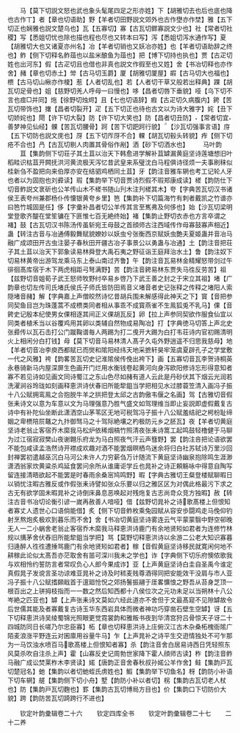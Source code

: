 <!-- { "loadSidebar": true } -->
　　马【莫下切説文怒也武也象头髦尾四足之形亦姓】下【胡雅切去也后也底也降也古作丅】者【章也切语助】野【羊者切田野説文郊外也古作壄亦作埜】雅【五下切正也娴雅也説文楚乌也】瓦【五寡切】寡【古瓦切鳏寡説文少也】社【常者切社稷】写【悉姐切忧也除也描也程也尽也又转本曰写】泻【悉姐切泻水通作写】夏【胡雅切大也又诸夏亦州名】冶【羊者切销也又妖冶亦姓】也【羊者切语助辞之终也】鲊【侧下切释名鲊葅也以盐米酿鱼为葅也】把【博下切持也执也】贾【古疋切姓也出河东】假【古疋切且也借也非真也説文作徦至也又姓】舍【书冶切释也亦作舍】赭【章也切赤土】斚【古马切玉爵】厦【胡雅切厦屋】嘏【古马切大也福也】槚【古马切山楸亦作榎】惹【人者切乱也】若【人者切干草又般若出释典】踝【胡瓦切足骨也】姐【慈野切羌人呼母一曰慢也】哆【昌者切唇下垂貌】哑【乌下切不言也痖□并同】炧【徐野切烛烬】且【七也切语辞】瘕【古疋切久病腹内】銙【苦瓦切带饰也】撦【昌者切裂开】疋【五下切正也待也古文以为诗大雅字】姹【丑下切娇姹也】閜【许下切大裂】防【许下切大笑也】防【昌者切丑防】【常者切宜善梦神见仙经】髁【苦瓦切腰骨】跒【苦下切跁跒行貌】【沙瓦切强事言语】庌【五下切防也説文庑也】厊【五下切厏厊不合】輠【胡瓦切毂头转貌】痄【侧下切疮不合也】冎【古瓦切剔人肉置其骨俗作剐】洒【砂下切洒水也】
　　马叶韵
　　苴【集韵侧下切荘子其土苴以治天下韩愈进学解补苴罅漏黄庭坚诗莲塘想旧叶稻畦识枯苴开闗抚洪河黄流极天泻忆昔武皇来系璧沈白马程俱诗径烦一夫事刷秣似桂新刍不盈把向来伯厚亦安在结驷鸡栖同土苴】牙【韵注音雅车辋也考工记轮人牙也者以为固抱也刘彛读】瑕【集韵举下切音贾诗烈假不瑕郑康成读】槎【韵防仕下切音鲊説文衺斫也公羊传山木不槎书随山刋木注刋槎其木】夸【字典苦瓦切汉书诸侯王表夸州兼郡杨仆传懐银黄夸乡里】笆【集韵补下切篇海竹有刺者戴凯之竹谱亦曰笆竹城固是任】侈【字彚补昌者切公羊传其言至嶲弗及何侈也】始【沙瓦切梁明堂登歌齐醍在堂笙镛在下匪惟七百无絶终始】褚【集韵止野切衣赤也方言卒谓之褚】鼓【古瓦切汉书陈汤传虽斩宛王母鼓之首顔师古注西域传作母寡鼓寡声相近】蛊【转注古音与冶通傅毅舞赋貌嫽妙以妖虫兮张衡西京赋妖虫艶夫夏姬蛊并音冶马融广成颂田开古虫注晏子春秋田开疆古冶子事景公以勇蛊与冶通】土【韵注音把荘子其土苴以治天下郭象读易林舜登大禹石夷之野征诣王庭拜治水土】鲁【韵注奴下切易林黄帝出游驾龙乘马东上泰山南过齐鲁】午【韵注音瓦易林金精耀怒带剑过午徘徊髙库宿于木下两虎相距弓弩满野】苦【韵注音銙易林东贾失马徃反劳苦】祖【兹野切音姐荀子武王怒师牧野纣卒易乡啓乃下武王善之封之于宋立其祖】堵【广韵章也切左传司氏堵氏侯氏子师氏皆防田焉音义堵音者史记张释之传释之堵阳人索隠堵音赭】解【字典嘉上声僧皎然诗忆昔胡兵围未解感得此神天之下】寳【音把参同契鱼目岂为珠蓬蒿不成槚类同者相从事乖不成寳燕雀不生鳯狐兎不乳马】倮【音銙史记殷本纪使男女倮相逐其间正义倮胡瓦反】卵【拉上声参同契欲作服食仙宜以同类者植禾当以谷覆鸡用其卵以类辅自然物成易陶冶】打【字典徳马切答上声北史张彛传以瓦石击打公门蹴鞠谱毎人两踢为打二曵开大踢为白打韦荘诗内官初赐清明火上相闲分白打钱】母【莫下切音马易林清人髙孑久屯外野逍遥不归思我慈母】地【羊者切音冶李庾西都赋已而爕和隂阳经纬天地采摭轩昊牢笼虞夏辟孔子之学堂敷一代之风雅】袴【韵畧苦瓦切史记淮隂侯传俛出袴下】画【五寡切音瓦李贺诗桐英永巷骑新马内屋深屏生色画开门烂用水衡钱卷起黄河向身泻欧阳修诗忘形得意知者寡不若见诗如见画文同诗蜀江之东山色尽如赭有道人云此是丹砂伏其下烟云光润若洗濯涧谷玲珑如刻画释恵洪诗伏春旧所能犂鉏当学把相见水过膝蓑笠清入画冯子振十八公赋拥鸾鳯之合抱脱牛羊之拱把登太邱之古韵傲韦偃之名画】驾【古雅切音假张耒诗文以意为车意以文为马理强意乃胜气盛文如驾理维当即止妄説即虚假戴复古诗中有补陀仙坐断此潇洒空山茅苇区无地可税驾冯子振十八公赋羞结祀之枵枌耻缔姻之卑槚陪屃鼇之九抃御驽马之十驾际絶壤之杓极防元乡之胚瓦】夜【羊者切黄庭坚诗老翁止客宿乔木縻我马松炉依稀烟槁竹照清夜张耒诗篙工起鸣鼓轻橹健于马聊为过江宿寂寂樊山夜谢翺乐府龙为马白照夜气汗云声篲野】罢【韵注咅把论语欲罢不能包咸读孟浩然诗开襟成欢趣对酒不能罢烟暝栖鸟迷余将归白社苏轼诗万里沙回封禅罢初遣越巫沉白马河公未许人力穷薪刍万计随流下黄庭坚诗幽泉抱除鸣生涯渺潇洒翁家炊黄粱杀鸡延食罢问余所从谁庸讵学丘也晁补之诗正頼觞咏中得意自陶写留连接清晤欲起不能罢是时春雨余桑宻鸠鸣野】暇【字典古雅切王粲登楼赋聊暇日以销忧注暇古雅反或作假张耒诗譬如张众乐要以归之雅区区为对偶此格最污下求之古无有欲学固未暇晁补之诗倒床鼻息恶唤起对残炧复古志尚竒众竞方独暇】赦【转注古音书冶切论衡引谚一嵗再赦善人喑哑】借【兹野切晁补之诗歌髙楼上但恨知者寡丈人遗世心口语倘能借】炙【侧下切音鲊枚乘兔园赋从容安歩闘鸡走马俛仰钓射烹熬炮炙极欢到暮乐而不舍】舍【书冶切黄庭坚诗雾连云气平蒙蒙翳中野空邨晚无人一二小蜗舍老翁止客宿乔木縻我马释恵洪诗鹿门有余地贤矧如君者为连修竹林规以搆茅舍伏舂旧所能犂鉏当学把】骂【莫野切释恵洪诗以余游二公老大知识寡暮归逄醉人徃徃遭捶骂鹿门有余地贤矧如君者】稼【音假黄庭坚诗移民就寛闲何地不耕稼此论似太髙吾亦茫取舍有噐可深川我未之学也】诈【字典侧下切乐府懊侬歌我与欢相怜约誓防言者常叹负心人郎今果成诈】亚【上声黄庭坚诗白圭自圣禹今谁定真假晁子发谠言圣功谅难亚晁补之诗及时秫麦贱尊酒得同把安能效干没肩与市人亚冯子振十八公赋搘頥戢首于邅廻怆怳之郊扬鬐振翮于厓畧懭悢之野吾从苔身芝顶一根百出之上骈拇枝指而一一数之然后知西都十八侯位次之元功未足以当朔林十八公岑絶之匹亚也】罅【上声张耒诗文莫如六经此道亦不舍但于文最髙窥不见隙罅故令后世儒其能及者寡戴复古诗玉华东西岩具体而微者神功巧穿凿石壁生空罅】讶【五下切释恵洪诗吴绫蜀锦光照眼更觉霓裳韵和雅叛书夜到华清宫狩吕骨惊天子讶二十四城防同日长嗟乃尔忠臣寡】柘【章也切释恵洪诗上庄俯汉江古木杂桑柘槐衙隂广陌麦浪涨平野连云对囷廪用谷量牛马】乍【上声晁补之诗平生交逰情独处不可乍那为一马饮浊水喷百马歌髙楼上但恨知者寡】杀【韵注音舍白居易诗西日凭轻照东风莫杀吹自注杀上声】霍【山寡反史记周勃世家降下霍人顔师古读】柞【韵注音鲊马融广成讼焚莱柞木李贤读】婼【唐韵正音舍春秋叔孙婼公羊作舍】鲑【集韵戸瓦切楚冠名】虵【集韵以者切虵蛭氏虏姓也】鰕【集韵举下切鱼名】枒【韵防小补语下切车辋】艖【集韵侧下切小舟】墅【韵防小补以者切】柺【集韵古瓦切老人杖也】防【集韵戸瓦切麴也】罫【集韵古瓦切博局方目也】价【集韵口下切防价大貌】跨【韵防苦瓦切踦跨行不进也】









　　钦定叶韵彚辑卷二十六
　　钦定四库全书
　　钦定叶韵彚辑卷二十七
　　二十二养
